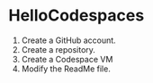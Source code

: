 # HelloCodespaces

1.  Create a GitHub account.
2.  Create a repository.
3.  Create a Codespace VM
4.  Modify the ReadMe file.